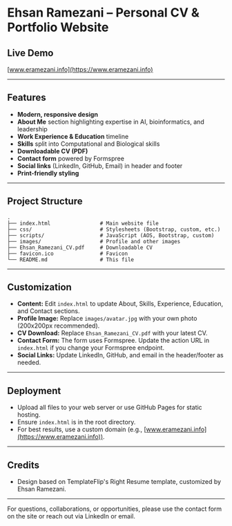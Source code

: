 # Ehsan Ramezani – Personal CV & Portfolio Website

## Live Demo
[www.eramezani.info](https://www.eramezani.info)

---

## Features
- **Modern, responsive design**
- **About Me** section highlighting expertise in AI, bioinformatics, and leadership
- **Work Experience & Education** timeline
- **Skills** split into Computational and Biological skills
- **Downloadable CV (PDF)**
- **Contact form** powered by Formspree
- **Social links** (LinkedIn, GitHub, Email) in header and footer
- **Print-friendly styling**

---

## Project Structure
```
.
├── index.html                # Main website file
├── css/                      # Stylesheets (Bootstrap, custom, etc.)
├── scripts/                  # JavaScript (AOS, Bootstrap, custom)
├── images/                   # Profile and other images
├── Ehsan_Ramezani_CV.pdf     # Downloadable CV
├── favicon.ico               # Favicon
└── README.md                 # This file
```

---

## Customization
- **Content:** Edit `index.html` to update About, Skills, Experience, Education, and Contact sections.
- **Profile Image:** Replace `images/avatar.jpg` with your own photo (200x200px recommended).
- **CV Download:** Replace `Ehsan_Ramezani_CV.pdf` with your latest CV.
- **Contact Form:** The form uses Formspree. Update the action URL in `index.html` if you change your Formspree endpoint.
- **Social Links:** Update LinkedIn, GitHub, and email in the header/footer as needed.

---

## Deployment
- Upload all files to your web server or use GitHub Pages for static hosting.
- Ensure `index.html` is in the root directory.
- For best results, use a custom domain (e.g., [www.eramezani.info](https://www.eramezani.info)).

---

## Credits
- Design based on TemplateFlip's Right Resume template, customized by Ehsan Ramezani.

---

For questions, collaborations, or opportunities, please use the contact form on the site or reach out via LinkedIn or email. 
